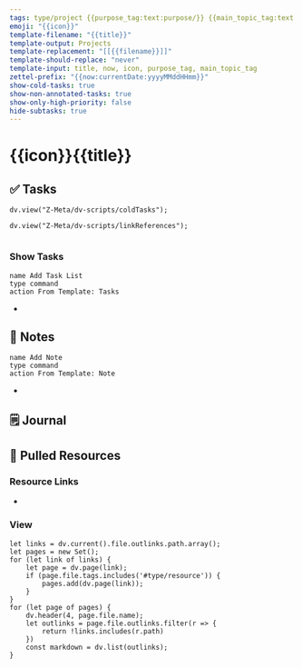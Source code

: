 ```yaml
---
tags: type/project {{purpose_tag:text:purpose/}} {{main_topic_tag:text:topic/}}
emoji: "{{icon}}"
template-filename: "{{title}}"
template-output: Projects
template-replacement: "[[{{filename}}]]"
template-should-replace: "never" 
template-input: title, now, icon, purpose_tag, main_topic_tag
zettel-prefix: "{{now:currentDate:yyyyMMddHHmm}}"
show-cold-tasks: true
show-non-annotated-tasks: true
show-only-high-priority: false
hide-subtasks: true
---
```


# {{icon}}{{title}}

## ✅ Tasks
 ```dataviewjs
dv.view("Z-Meta/dv-scripts/coldTasks");
```
```dataviewjs
dv.view("Z-Meta/dv-scripts/linkReferences");
```
```dataviewjs

```

### Show Tasks
```button
name Add Task List
type command
action From Template: Tasks
```
* 

## 📃 Notes
```button
name Add Note
type command
action From Template: Note
```
* 

## 🗒️ Journal


## 📑 Pulled Resources
### Resource Links
* 

### View
```dataviewjs 
let links = dv.current().file.outlinks.path.array();
let pages = new Set();
for (let link of links) {
	let page = dv.page(link);
	if (page.file.tags.includes('#type/resource')) {
		pages.add(dv.page(link));
	}
}
for (let page of pages) {
	dv.header(4, page.file.name);
	let outlinks = page.file.outlinks.filter(r => {
		return !links.includes(r.path)
	})
	const markdown = dv.list(outlinks);
}
```